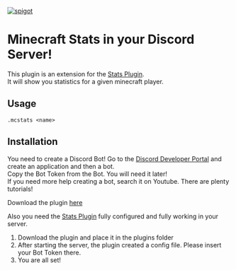[![spigot](https://img.shields.io/badge/Spigot-orange?style=for-the-badge&logo=spigot)](https://www.spigotmc.org/resources/discord-stats.85989/)

# Minecraft Stats in your Discord Server!
This plugin is an extension for the [Stats Plugin](https://www.spigotmc.org/resources/stats.3638/).  
It will show you statistics for a given minecraft player.

## Usage

```.mcstats <name>```  

## Installation

You need to create a Discord Bot! Go to the [Discord Developer Portal](https://discord.com/developers/applications) and create an application and then a bot.  
Copy the Bot Token from the Bot. You will need it later!  
If you need more help creating a bot, search it on Youtube. There are plenty tutorials!

Download the plugin [here](https://github.com/pvhil/minecraft-stats-discord/releases)

Also you need the [Stats Plugin](https://www.spigotmc.org/resources/stats.3638/) fully configured and fully working in your server.

  
1. Download the plugin and place it in the plugins folder  
2. After starting the server, the plugin created a config file. Please insert your Bot Token there.  
3. You are all set!  

